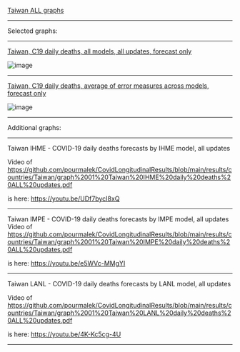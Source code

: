 [Taiwan ALL graphs](https://github.com/pourmalek/CovidLongitudinalResults/blob/main/results/countries/Taiwan/graph%2000%20Taiwan%20ALL%20graphs.pdf)

***

Selected graphs:

***

[Taiwan, C19 daily deaths, all models, all updates, forecast only](https://github.com/pourmalek/CovidLongitudinalResults/blob/main/results/countries/Taiwan/graph%2002%20Taiwan%20ALL%20MODELS%20C19%20daily%20deaths%20all%20updates.pdf)

![image](https://github.com/pourmalek/CovidLongitudinalResults/assets/30849720/38b77fa5-7416-49ed-a796-3066fe6d2110)

***

[Taiwan, C19 daily deaths, average of error measures across models, forecast only](https://github.com/pourmalek/CovidLongitudinalResults/blob/main/results/countries/Taiwan/graph%2013b%20Taiwan%20ALL%20MODELS%20C19%20daily%20deaths%2C%20error%20measures%20across%20models.pdf)

![image](https://github.com/pourmalek/CovidLongitudinalResults/assets/30849720/261c68d9-5019-4bac-9a26-715c61433674)

***

Additional graphs:

***

Taiwan IHME - COVID-19 daily deaths forecasts by IHME model, all updates

Video of 
https://github.com/pourmalek/CovidLongitudinalResults/blob/main/results/countries/Taiwan/graph%2001%20Taiwan%20IHME%20daily%20deaths%20ALL%20updates.pdf

is here:
https://youtu.be/UDf7bycI8xQ 

***

Taiwan IMPE - COVID-19 daily deaths forecasts by IMPE model, all updates
Video of 
https://github.com/pourmalek/CovidLongitudinalResults/blob/main/results/countries/Taiwan/graph%2001%20Taiwan%20IMPE%20daily%20deaths%20ALL%20updates.pdf

is here:
https://youtu.be/e5WVc-MMgYI 

***

Taiwan LANL - COVID-19 daily deaths forecasts by LANL model, all updates

Video of 
https://github.com/pourmalek/CovidLongitudinalResults/blob/main/results/countries/Taiwan/graph%2001%20Taiwan%20LANL%20daily%20deaths%20ALL%20updates.pdf

is here:
https://youtu.be/4K-Kc5cg-4U 

******
